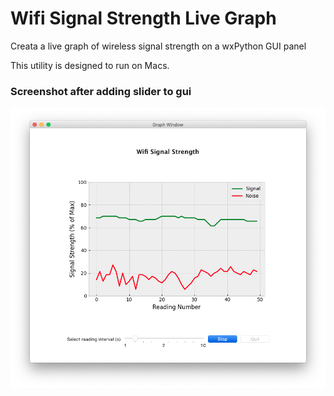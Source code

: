 # Wifi Signal Strength Live Graph
 Creata a live graph of wireless signal strength on a wxPython GUI panel 

 This utility is designed to run on Macs.
 
 ### Screenshot after adding slider to gui
 
 ![App GUI](https://github.com/fnmalik2002/Wifi-Signal-Live-Graph/blob/main/Resources/Screenshot.png)

